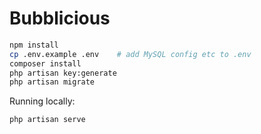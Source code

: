 # Bubblicious


```bash
npm install
cp .env.example .env    # add MySQL config etc to .env
composer install
php artisan key:generate
php artisan migrate
```

Running locally:
```bash
php artisan serve
```
